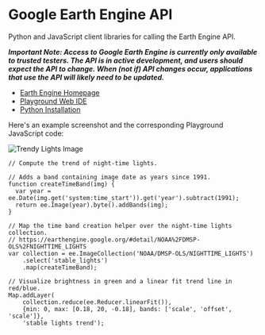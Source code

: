 Google Earth Engine API
=======================

Python and JavaScript client libraries for calling the Earth Engine API.

_**Important Note: Access to Google Earth Engine is currently only available to
trusted testers. The API is in active development, and users should expect the
API to change.  When (not if) API changes occur, applications that use the API
will likely need to be updated.**_

- [Earth Engine Homepage](https://earthengine.google.org/)
- [Playground Web IDE](https://ee-api.appspot.com/)
- [Python Installation](/python/README.md)

Here's an example screenshot and the corresponding Playground JavaScript code:

![Trendy Lights Image](https://raw.github.com/google/earthengine-api/master/trendy-lights.png)

    // Compute the trend of night-time lights.

    // Adds a band containing image date as years since 1991.
    function createTimeBand(img) {
      var year = ee.Date(img.get('system:time_start')).get('year').subtract(1991);
      return ee.Image(year).byte().addBands(img);
    }

    // Map the time band creation helper over the night-time lights collection.
    // https://earthengine.google.org/#detail/NOAA%2FDMSP-OLS%2FNIGHTTIME_LIGHTS
    var collection = ee.ImageCollection('NOAA/DMSP-OLS/NIGHTTIME_LIGHTS')
        .select('stable_lights')
        .map(createTimeBand);

    // Visualize brightness in green and a linear fit trend line in red/blue.
    Map.addLayer(
        collection.reduce(ee.Reducer.linearFit()),
        {min: 0, max: [0.18, 20, -0.18], bands: ['scale', 'offset', 'scale']},
        'stable lights trend');
